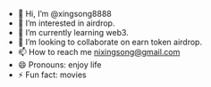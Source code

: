 - 👋 Hi, I’m @xingsong8888
- 👀 I’m interested in airdrop.
- 🌱 I’m currently learning web3.
- 💞️ I’m looking to collaborate on earn token airdrop.
- 📫 How to reach me nixingsong@gmail.com
- 😄 Pronouns: enjoy life
- ⚡ Fun fact: movies

<!---
xingsong8888/xingsong8888 is a ✨ special ✨ repository because its `README.md` (this file) appears on your GitHub profile.
You can click the Preview link to take a look at your changes.
--->
